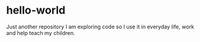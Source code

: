 # hello-world
Just another repository
I am exploring code so I use it in everyday life, work and help teach my children.
